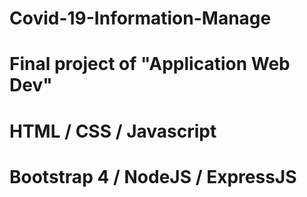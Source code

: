 # Covid-19-Information-Manage
# Final project of "Application Web Dev"
# HTML / CSS / Javascript
# Bootstrap 4 / NodeJS / ExpressJS
